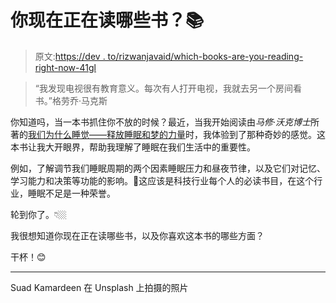 # 你现在正在读哪些书？📚

> 原文:[https://dev . to/rizwanjavaid/which-books-are-you-reading-right-now-41gl](https://dev.to/rizwanjavaid/which-books-are-you-reading-right-now-41gl)

> “我发现电视很有教育意义。每次有人打开电视，我就去另一个房间看书。”格劳乔·马克斯

你知道吗，当一本书抓住你不放的时候？最近，当我开始阅读由*马修·沃克博士*所著的[我们为什么睡觉——释放睡眠和梦的力量](https://www.amazon.com/Why-We-Sleep-Unlocking-Dreams/dp/1501144316/ref=sr_1_3?crid=1EUS1A8W3EYT&keywords=why+we+sleep&qid=1556374843&s=books&sprefix=why%2Caps%2C198&sr=1-3)时，我体验到了那种奇妙的感觉。这本书让我大开眼界，帮助我理解了睡眠在我们生活中的重要性。

例如，了解调节我们睡眠周期的两个因素睡眠压力和昼夜节律，以及它们对记忆、学习能力和决策等功能的影响。🤯这应该是科技行业每个人的必读书目，在这个行业，睡眠不足是一种荣誉。

轮到你了。👇🏼

我很想知道你现在正在读哪些书，以及你喜欢这本书的哪些方面？

干杯！😊

* * *

Suad Kamardeen 在 Unsplash 上拍摄的照片